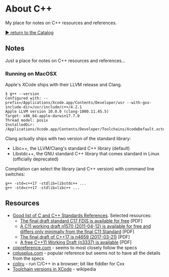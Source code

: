 # About C++

My place for notes on C++ resources and references.

[:arrow_forward: return to the Catalog](https://codingkata.tardate.com)

## Notes

Just a place for notes on C++ resources and references...

### Running on MacOSX

Apple's XCode ships with their LLVM release and Clang.

    $ g++ --version
    Configured with: --prefix=/Applications/Xcode.app/Contents/Developer/usr --with-gxx-include-dir=/usr/include/c++/4.2.1
    Apple LLVM version 10.0.0 (clang-1000.11.45.5)
    Target: x86_64-apple-darwin17.7.0
    Thread model: posix
    InstalledDir: /Applications/Xcode.app/Contents/Developer/Toolchains/XcodeDefault.xctoolchain/usr/bin


Clang actually ships with two version of the standard library:

* Libc++, the LLVM/Clang's standard C++ library (default)
* Libstdc++, the GNU standard C++ library that comes standard in Linux (officially deprecated)

Compilation can select the library (and C++ version) with command line switches:

    g++ -std=c++17 -stdlib=libstdc++ ...
    g++ -std=c++17 -stdlib=libc++ ...


## Resources

* [Good list of C and C++ Standards References](https://en.cppreference.com/w/Cppreference:FAQ). Selected resources:
    * [The final draft standard C17 FDIS is available for free](http://www.open-std.org/jtc1/sc22/wg14/www/abq/c17_updated_proposed_fdis.pdf) [PDF]
    * [A C11 working draft n1570 (2011-04-12) is available for free and differs only minimally from the final C11 Standard](http://www.open-std.org/jtc1/sc22/wg14/www/docs/n1570.pdf) [PDF]
    * [The final draft of C++17 is n4659 (2017-03-21)](http://www.open-std.org/jtc1/sc22/wg21/docs/papers/2017/n4659.pdf) [PDF]
    * [A free C++11 Working Draft (n3337) is available](http://www.open-std.org/jtc1/sc22/wg21/docs/papers/2012/n3337.pdf) [PDF]
* [cppreference.com](https://en.cppreference.com/w/) - seems to most closely follow the specs
* [cplusplus.com](http://www.cplusplus.com/) - popular reference but seems not to have all the details from the specs
* [coliru](https://coliru.stacked-crooked.com/) - run C/C++ in a browser; bit like fiddler for Cxx
* [Toolchain versions in XCode](https://en.wikipedia.org/wiki/Xcode#10.x_series) - wikipedia
